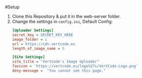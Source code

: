 #Setup

1. Clone this Repository & put it in the web-server folder.
2. Change the settings in `config.ini`, Default Config:
   ```ini
   [Uploader Settings]
   secret_key = SECRET_KEY_HERE
   image_folder = i
   url = https://cdn.vertcode.eu
   length_of_image_name = 5
   
   [Site Settings]
   site_title = "VertCode's Image Uploader"
   favicon = 'https://vertcode.eu/logo%27s/VertCode-Logo.png'
   deny-message =  "You cannot see this page."
   ```
